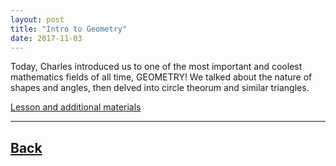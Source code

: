 ```yaml
---
layout: post
title: "Intro to Geometry"
date: 2017-11-03
---
```

Today, Charles introduced us to one of the most important and coolest mathematics fields of all time, GEOMETRY! We talked about the nature of shapes and angles, then delved into circle theorum and similar triangles.

[Lesson and additional materials](https://docs.google.com/presentation/d/1QAR1royKPhQvaB98FVS9mPuGF5U8b5uR64FN2MX61mg/edit#slide=id.g137fa93667_0_0)

___	

## [Back](/blog)


